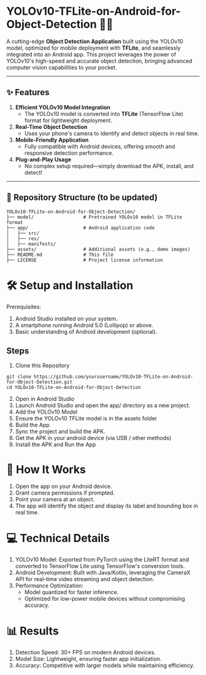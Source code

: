 # YOLOv10-TFLite-on-Android-for-Object-Detection 🚀📱

A cutting-edge **Object Detection Application** built using the YOLOv10 model, optimized for mobile deployment with **TFLite**, and seamlessly integrated into an Android app. This project leverages the power of YOLOv10's high-speed and accurate object detection, bringing advanced computer vision capabilities to your pocket.

---

## ✨ Features

1. **Efficient YOLOv10 Model Integration**
   - The YOLOv10 model is converted into **TFLite** (TensorFlow Lite) format for lightweight deployment.
2. **Real-Time Object Detection**
   - Uses your phone's camera to identify and detect objects in real time.
3. **Mobile-Friendly Application**
   - Fully compatible with Android devices, offering smooth and responsive detection performance.
4. **Plug-and-Play Usage**
   - No complex setup required—simply download the APK, install, and detect!

---

## 📂 Repository Structure (to be updated)

```plaintext
YOLOv10-TFLite-on-Android-for-Object-Detection/
├── model/                  # Pretrained YOLOv10 model in TFLite format
├── app/                    # Android application code
│   ├── src/
│   ├── res/
│   ├── manifests/
├── assets/                 # Additional assets (e.g., demo images)
├── README.md               # This file
├── LICENSE                 # Project license information
```
# 🛠️ Setup and Installation
Prerequisites:
1. Android Studio installed on your system.
2. A smartphone running Android 5.0 (Lollipop) or above.
3. Basic understanding of Android development (optional).

## Steps
1. Clone this Repository
```plaintext
git clone https://github.com/yourusername/YOLOv10-TFLite-on-Android-for-Object-Detection.git
cd YOLOv10-TFLite-on-Android-for-Object-Detection
```
2. Open in Android Studio
3. Launch Android Studio and open the app/ directory as a new project.
4. Add the YOLOv10 Model
5. Ensure the YOLOv10 TFLite model is in the assets folder
6. Build the App
7. Sync the project and build the APK.
8. Get the APK in your android device (via USB / other methods)
9. Install the APK and Run the App

# 📸 How It Works
1. Open the app on your Android device.
2. Grant camera permissions if prompted.
3. Point your camera at an object.
4. The app will identify the object and display its label and bounding box in real time.
   
# 💻 Technical Details
1. YOLOv10 Model: Exported from PyTorch using the LiteRT format and converted to TensorFlow Lite using TensorFlow's conversion tools.
2. Android Development: Built with Java/Kotlin, leveraging the CameraX API for real-time video streaming and object detection.
3. Performance Optimization:
   - Model quantized for faster inference.
   - Optimized for low-power mobile devices without compromising accuracy.

# 📊 Results
1. Detection Speed: 30+ FPS on modern Android devices.
2. Model Size: Lightweight, ensuring faster app initialization.
3. Accuracy: Competitive with larger models while maintaining efficiency.
